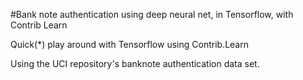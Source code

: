 #Bank note authentication using deep neural net, in Tensorflow, with Contrib Learn

Quick(*) play around with Tensorflow using Contrib.Learn

Using the UCI repository's banknote authentication data set.
